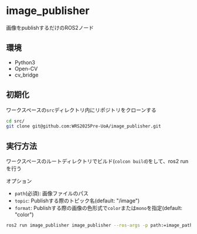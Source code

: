 # image_publisher
画像をpublishするだけのROS2ノード

## 環境

- Python3
- Open-CV
- cv_bridge

## 初期化
ワークスペースの`src`ディレクトリ内にリポジトリをクローンする
```bash
cd src/
git clone git@github.com:WRS2025Pre-UoA/image_publisher.git
```

## 実行方法
ワークスペースのルートディレクトリでビルド(`colcon build`)をして、ros2 runを行う  

オプション
- `path`(必須): 画像ファイルのパス
- `topic`: Publishする際のトピック名(default: "/image")
- `format`: Publishする際の画像の色形式で`color`または`mono`を指定(default: "color")

```bash
ros2 run image_publisher image_publisher --ros-args -p path:=image_path/image.png -p topic:=/qr_image
```
